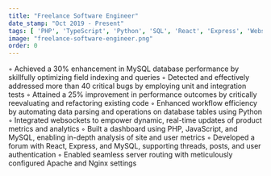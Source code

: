 ```yaml
---
title: "Freelance Software Engineer"
date_stamp: "Oct 2019 - Present"
tags: [ 'PHP', 'TypeScript', 'Python', 'SQL', 'React', 'Express', 'Websockets' ]
image: "freelance-software-engineer.png"
order: 0
---
```


◦ Achieved a 30% enhancement in MySQL database performance by skillfully optimizing field indexing and queries
◦ Detected and effectively addressed more than 40 critical bugs by employing unit and integration tests
◦ Attained a 25% improvement in performance outcomes by critically reevaluating and refactoring existing code
◦ Enhanced workflow efficiency by automating data parsing and operations on database tables using Python
◦ Integrated websockets to empower dynamic, real-time updates of product metrics and analytics
◦ Built a dashboard using PHP, JavaScript, and MySQL, enabling in-depth analysis of site and user metrics
◦ Developed a forum with React, Express, and MySQL, supporting threads, posts, and user authentication
◦ Enabled seamless server routing with meticulously configured Apache and Nginx settings
